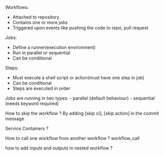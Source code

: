 Workflows:
-   Attached to repository
-   Contains one or more jobs
-   Triggered upon events like pushing the code to repo, pull request

Jobs:
-   Define a runner(execution environment)
-   Run in parallel or sequential
-   Can be conditional

Steps:
-   Must execute a shell script or action(must have one step in job)
-   Can be conditional
-   Steps are executed in order

Jobs are running in two types:
    -   parallel (default behaviour)
    -   sequential (needs keyword required)

How to skip the workflow ?
By adding [skip ci], [skip action] in the commit message

Service Containers ?

How to call one workflow from another workflow ? workflow_call

how to add inputs and outputs in nested workflow ?